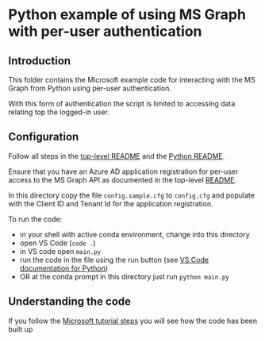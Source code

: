 # Python example of using MS Graph with per-user authentication

## Introduction

This folder contains the Microsoft example code for interacting with the MS Graph from Python using per-user authentication.

With this form of authentication the script is limited to accessing data relating top the logged-in user.

## Configuration

Follow all steps in the [top-level README](../../README.md) and the [Python README](../README.md).

Ensure that you have an Azure AD application registration for per-user access to the MS Graph API as documented in the top-level [README](../../README.md).

In this directory copy the file `config.sample.cfg` to `config.cfg` and populate with the Client ID and Tenant Id for the application registration.

To run the code:
- in your shell with active conda environment, change into this directory
- open VS Code (`code .`)
- in VS code open `main.py`
- run the code in the file using the run button (see [VS Code documentation for Python](https://code.visualstudio.com/docs/languages/python))
- OR at the conda prompt in this directory just run `python main.py`

## Understanding the code

If you follow the [Microsoft tutorial steps](https://learn.microsoft.com/en-us/graph/tutorials/python?tabs=aad&tutorial-step=2) you will see how the code has been built up
